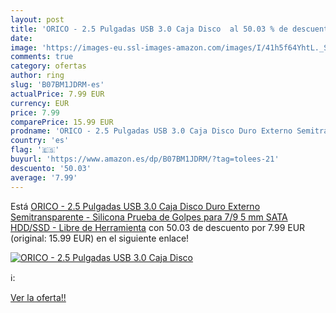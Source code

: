 ```yaml
---
layout: post
title: 'ORICO - 2.5 Pulgadas USB 3.0 Caja Disco  al 50.03 % de descuento'
date: 
image: 'https://images-eu.ssl-images-amazon.com/images/I/41h5f64YhtL._SL200_.jpg'
comments: true
category: ofertas
author: ring
slug: 'B07BM1JDRM-es'
actualPrice: 7.99 EUR
currency: EUR
price: 7.99
comparePrice: 15.99 EUR
prodname: 'ORICO - 2.5 Pulgadas USB 3.0 Caja Disco Duro Externo Semitransparente - Silicona Prueba de Golpes para 7/9 5 mm SATA HDD/SSD - Libre de Herramienta'
country: 'es'
flag: '🇪🇸'
buyurl: 'https://www.amazon.es/dp/B07BM1JDRM/?tag=tolees-21'
descuento: '50.03'
average: '7.99'
---
```


Está [ORICO - 2.5 Pulgadas USB 3.0 Caja Disco Duro Externo Semitransparente - Silicona Prueba de Golpes para 7/9 5 mm SATA HDD/SSD - Libre de Herramienta](https://www.amazon.es/dp/B07BM1JDRM/?tag=tolees-21) con 50.03 de descuento por 7.99 EUR (original: 15.99 EUR) en el siguiente enlace!

[![ORICO - 2.5 Pulgadas USB 3.0 Caja Disco ](https://images-eu.ssl-images-amazon.com/images/I/41h5f64YhtL._SL200_.jpg)](https://www.amazon.es/dp/B07BM1JDRM/?tag=tolees-21)

ℹ️:


[Ver la oferta!!](https://www.amazon.es/dp/B07BM1JDRM/?tag=tolees-21)

